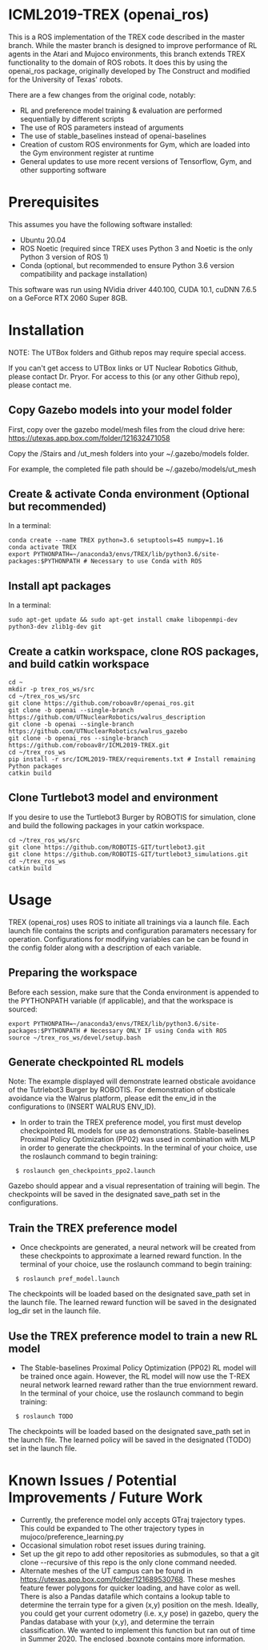 # ICML2019-TREX (openai_ros)

This is a ROS implementation of the TREX code described in the master branch. While the master branch is designed to improve performance of RL agents in the Atari and Mujoco environments, this branch extends TREX functionality to the domain of ROS robots. It does this by using the openai_ros package, originally developed by The Construct and modified for the University of Texas' robots.

There are a few changes from the original code, notably:
- RL and preference model training & evaluation are performed sequentially by different scripts
- The use of ROS parameters instead of arguments
- The use of stable_baselines instead of openai-baselines
- Creation of custom ROS environments for Gym, which are loaded into the Gym environment register at runtime
- General updates to use more recent versions of Tensorflow, Gym, and other supporting software

# Prerequisites
This assumes you have the following software installed:
- Ubuntu 20.04
- ROS Noetic (required since TREX uses Python 3 and Noetic is the only Python 3 version of ROS 1)
- Conda (optional, but recommended to ensure Python 3.6 version compatibility and package installation)

This software was run using NVidia driver 440.100, CUDA 10.1, cuDNN 7.6.5 on a GeForce RTX 2060 Super 8GB.

# Installation

NOTE: The UTBox folders and Github repos may require special access.

If you can't get access to UTBox links or UT Nuclear Robotics Github, please contact Dr. Pryor. For access to this (or any other Github repo), please contact me.

## Copy Gazebo models into your model folder
First, copy over the gazebo model/mesh files from the cloud drive here: https://utexas.app.box.com/folder/121632471058

Copy the /Stairs and /ut_mesh folders into your ~/.gazebo/models folder.

For example, the completed file path should be ~/.gazebo/models/ut_mesh

## Create & activate Conda environment (Optional but recommended)
In a terminal:
```
conda create --name TREX python=3.6 setuptools=45 numpy=1.16
conda activate TREX
export PYTHONPATH=~/anaconda3/envs/TREX/lib/python3.6/site-packages:$PYTHONPATH # Necessary to use Conda with ROS

```
## Install apt packages
In a terminal:
```
sudo apt-get update && sudo apt-get install cmake libopenmpi-dev python3-dev zlib1g-dev git
```
## Create a catkin workspace, clone ROS packages, and build catkin workspace
```
cd ~
mkdir -p trex_ros_ws/src
cd ~/trex_ros_ws/src
git clone https://github.com/roboav8r/openai_ros.git
git clone -b openai --single-branch https://github.com/UTNuclearRobotics/walrus_description
git clone -b openai --single-branch https://github.com/UTNuclearRobotics/walrus_gazebo
git clone -b openai_ros --single-branch https://github.com/roboav8r/ICML2019-TREX.git
cd ~/trex_ros_ws
pip install -r src/ICML2019-TREX/requirements.txt # Install remaining Python packages
catkin build
```

## Clone Turtlebot3 model and environment
If you desire to use the Turtlebot3 Burger by ROBOTIS for simulation, clone and build the following packages in your catkin workspace. 
```
cd ~/trex_ros_ws/src
git clone https://github.com/ROBOTIS-GIT/turtlebot3.git
git clone https://github.com/ROBOTIS-GIT/turtlebot3_simulations.git
cd ~/trex_ros_ws
catkin build
```

# Usage
TREX (openai_ros) uses ROS to initiate all trainings via a launch file. Each launch file contains the scripts and configuration paramaters necessary for operation. Configurations for modifying variables can be can be found in the config folder along with a description of each variable. 

## Preparing the workspace
Before each session, make sure that the Conda environment is appended to the PYTHONPATH variable (if applicable), and that the workspace is sourced:
```
export PYTHONPATH=~/anaconda3/envs/TREX/lib/python3.6/site-packages:$PYTHONPATH # Necessary ONLY IF using Conda with ROS
source ~/trex_ros_ws/devel/setup.bash
```

## Generate checkpointed RL models
Note: The example displayed will demonstrate learned obsticale avoidance of the Tutrlebot3 Burger by ROBOTIS. For demonstration of obsticale avoidance via the Walrus platform, please edit the env_id in the configurations to (INSERT WALRUS ENV_ID). 

- In order to train the TREX preference model, you first must develop checkpointed RL models for use as demonstrations. Stable-baselines Proximal Policy Optimization (PP02) was used in combination with MLP in order to generate the checkpoints. In the terminal of your choice, use the roslaunch command to begin training:

```
  $ roslaunch gen_checkpoints_ppo2.launch
```
Gazebo should appear and a visual representation of training will begin. The checkpoints will be saved in the designated save_path set in the configurations.

## Train the TREX preference model
- Once checkpoints are generated, a neural network will be created from these checkpoints to approximate a learned reward function. In the terminal of your choice, use the roslaunch command to begin training:

```
  $ roslaunch pref_model.launch
```
The checkpoints will be loaded based on the designated save_path set in the launch file. The learned reward function will be saved in the designated log_dir set in the launch file. 

## Use the TREX preference model to train a new RL model
- The Stable-baselines Proximal Policy Optimization (PP02) RL model will be trained once again. However, the RL model will now use the T-REX neural network learned reward rather than the true enviornment reward. In the terminal of your choice, use the roslaunch command to begin training:

```
  $ roslaunch TODO
```
The checkpoints will be loaded based on the designated save_path set in the launch file. The learned policy will be saved in the designated (TODO) set in the launch file. 

# Known Issues / Potential Improvements / Future Work

- Currently, the preference model only accepts GTraj trajectory types. This could be expanded to The other trajectory types in mujoco/preference_learning.py 
- Occasional simulation robot reset issues during training.
- Set up the git repo to add other repositories as submodules, so that a git clone --recursive of this repo is the only clone command needed.
- Alternate meshes of the UT campus can be found in https://utexas.app.box.com/folder/121689530768. These meshes feature fewer polygons for quicker loading, and have color as well. There is also a Pandas datafile which contains a lookup table to determine the terrain type for a given (x,y) position on the mesh. Ideally, you could get your current odometry (i.e. x,y pose) in gazebo, query the Pandas database with your (x,y), and determine the terrain classification. We wanted to implement this function but ran out of time in Summer 2020. The enclosed .boxnote contains more information.


